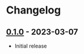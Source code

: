 # Changelog

## [0.1.0] - 2023-03-07

- Initial release

<!-- http://keepachangelog.com/ -->

<!-- [0.1.1]: https://github.com/hww/hww-pages/compare/v0.1.0...v0.1.1 -->
[0.1.0]: https://github.com/hww/hww-pages/releases/tag/v0.1.0
